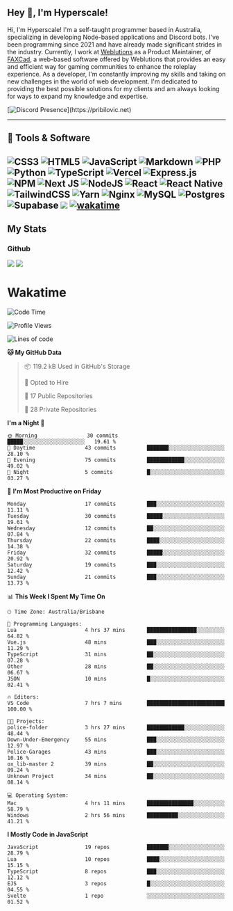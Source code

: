 ## Hey 👋, I'm Hyperscale!

Hi, I'm Hyperscale! I'm a self-taught programmer based in Australia, specializing in developing Node-based applications and Discord bots. I've been programming since 2021 and have already made significant strides in the industry. Currently, I work at [Weblutions](https://weblutions.com) as a Product Maintainer, of [FAXCad](https://weblutions.com/store/faxcad), a web-based software offered by Weblutions that provides an easy and efficient way for gaming communities to enhance the roleplay experience. As a developer, I'm constantly improving my skills and taking on new challenges in the world of web development. I'm dedicated to providing the best possible solutions for my clients and am always looking for ways to expand my knowledge and expertise.

[![Discord Presence](https://lanyard.cnrad.dev/api/906061699562475581?=idleMessage=:Just%Chillin%With%My%Kangaroo!)](https://pribilovic.net)

<p align="center">
<a href="https://github.com/Hyperscale1">
</a>
</p>

---
## 🔧 Tools & Software

![CSS3](https://img.shields.io/badge/css3-%231572B6.svg?style=for-the-badge&logo=css3&logoColor=white) ![HTML5](https://img.shields.io/badge/html5-%23E34F26.svg?style=for-the-badge&logo=html5&logoColor=white) ![JavaScript](https://img.shields.io/badge/javascript-%23323330.svg?style=for-the-badge&logo=javascript&logoColor=%23F7DF1E)  ![Markdown](https://img.shields.io/badge/markdown-%23000000.svg?style=for-the-badge&logo=markdown&logoColor=white) ![PHP](https://img.shields.io/badge/php-%23777BB4.svg?style=for-the-badge&logo=php&logoColor=white) ![Python](https://img.shields.io/badge/python-3670A0?style=for-the-badge&logo=python&logoColor=ffdd54) ![TypeScript](https://img.shields.io/badge/typescript-%23007ACC.svg?style=for-the-badge&logo=typescript&logoColor=white) ![Vercel](https://img.shields.io/badge/vercel-%23000000.svg?style=for-the-badge&logo=vercel&logoColor=white) ![Express.js](https://img.shields.io/badge/express.js-%23404d59.svg?style=for-the-badge&logo=express&logoColor=%2361DAFB) ![NPM](https://img.shields.io/badge/NPM-%23000000.svg?style=for-the-badge&logo=npm&logoColor=white) ![Next JS](https://img.shields.io/badge/Next-black?style=for-the-badge&logo=next.js&logoColor=white) ![NodeJS](https://img.shields.io/badge/node.js-6DA55F?style=for-the-badge&logo=node.js&logoColor=white) ![React](https://img.shields.io/badge/react-%2320232a.svg?style=for-the-badge&logo=react&logoColor=%2361DAFB) ![React Native](https://img.shields.io/badge/react_native-%2320232a.svg?style=for-the-badge&logo=react&logoColor=%2361DAFB) ![TailwindCSS](https://img.shields.io/badge/tailwindcss-%2338B2AC.svg?style=for-the-badge&logo=tailwind-css&logoColor=white) ![Yarn](https://img.shields.io/badge/yarn-%232C8EBB.svg?style=for-the-badge&logo=yarn&logoColor=white) ![Nginx](https://img.shields.io/badge/nginx-%23009639.svg?style=for-the-badge&logo=nginx&logoColor=white) ![MySQL](https://img.shields.io/badge/mysql-%2300f.svg?style=for-the-badge&logo=mysql&logoColor=white) ![Postgres](https://img.shields.io/badge/postgres-%23316192.svg?style=for-the-badge&logo=postgresql&logoColor=white) ![Supabase](https://img.shields.io/badge/Supabase-3ECF8E?style=for-the-badge&logo=supabase&logoColor=white) ![](https://img.shields.io/badge/Ubuntu-E95420?style=for-the-badge&logo=ubuntu&logoColor=white) [![wakatime](https://wakatime.com/badge/user/6e098b16-30e8-493e-bf77-598fafbb912d.svg?style=for-the-badge)](https://wakatime.com/@6e098b16-30e8-493e-bf77-598fafbb912d) 
---
## My Stats

### Github
![](https://github-readme-stats.vercel.app/api?username=Hyperscale1&theme=blue-green)
![](https://github-readme-stats.vercel.app/api/top-langs/?username=Hyperscale1&theme=blue-green)

# Wakatime
<!--START_SECTION:waka-->
![Code Time](http://img.shields.io/badge/Code%20Time-770%20hrs-blue)

![Profile Views](http://img.shields.io/badge/Profile%20Views-104-blue)

![Lines of code](https://img.shields.io/badge/From%20Hello%20World%20I%27ve%20Written-399.9%20thousand%20lines%20of%20code-blue)

**🐱 My GitHub Data** 

> 📦 119.2 kB Used in GitHub's Storage 
 > 
> 💼 Opted to Hire
 > 
> 📜 17 Public Repositories 
 > 
> 🔑 28 Private Repositories 
 > 
**I'm a Night 🦉** 

```text
🌞 Morning                30 commits          █████░░░░░░░░░░░░░░░░░░░░   19.61 % 
🌆 Daytime                43 commits          ███████░░░░░░░░░░░░░░░░░░   28.10 % 
🌃 Evening                75 commits          ████████████░░░░░░░░░░░░░   49.02 % 
🌙 Night                  5 commits           █░░░░░░░░░░░░░░░░░░░░░░░░   03.27 % 
```
📅 **I'm Most Productive on Friday** 

```text
Monday                   17 commits          ███░░░░░░░░░░░░░░░░░░░░░░   11.11 % 
Tuesday                  30 commits          █████░░░░░░░░░░░░░░░░░░░░   19.61 % 
Wednesday                12 commits          ██░░░░░░░░░░░░░░░░░░░░░░░   07.84 % 
Thursday                 22 commits          ████░░░░░░░░░░░░░░░░░░░░░   14.38 % 
Friday                   32 commits          █████░░░░░░░░░░░░░░░░░░░░   20.92 % 
Saturday                 19 commits          ███░░░░░░░░░░░░░░░░░░░░░░   12.42 % 
Sunday                   21 commits          ███░░░░░░░░░░░░░░░░░░░░░░   13.73 % 
```


📊 **This Week I Spent My Time On** 

```text
🕑︎ Time Zone: Australia/Brisbane

💬 Programming Languages: 
Lua                      4 hrs 37 mins       ████████████████░░░░░░░░░   64.82 % 
Vue.js                   48 mins             ███░░░░░░░░░░░░░░░░░░░░░░   11.29 % 
TypeScript               31 mins             ██░░░░░░░░░░░░░░░░░░░░░░░   07.28 % 
Other                    28 mins             ██░░░░░░░░░░░░░░░░░░░░░░░   06.67 % 
JSON                     10 mins             █░░░░░░░░░░░░░░░░░░░░░░░░   02.41 % 

🔥 Editors: 
VS Code                  7 hrs 7 mins        █████████████████████████   100.00 % 

🐱‍💻 Projects: 
police-folder            3 hrs 27 mins       ████████████░░░░░░░░░░░░░   48.44 % 
Down-Under-Emergency     55 mins             ███░░░░░░░░░░░░░░░░░░░░░░   12.97 % 
Police-Garages           43 mins             ███░░░░░░░░░░░░░░░░░░░░░░   10.16 % 
ox_lib-master 2          39 mins             ██░░░░░░░░░░░░░░░░░░░░░░░   09.24 % 
Unknown Project          34 mins             ██░░░░░░░░░░░░░░░░░░░░░░░   08.14 % 

💻 Operating System: 
Mac                      4 hrs 11 mins       ███████████████░░░░░░░░░░   58.79 % 
Windows                  2 hrs 56 mins       ██████████░░░░░░░░░░░░░░░   41.21 % 
```

**I Mostly Code in JavaScript** 

```text
JavaScript               19 repos            ███████░░░░░░░░░░░░░░░░░░   28.79 % 
Lua                      10 repos            ████░░░░░░░░░░░░░░░░░░░░░   15.15 % 
TypeScript               8 repos             ███░░░░░░░░░░░░░░░░░░░░░░   12.12 % 
EJS                      3 repos             █░░░░░░░░░░░░░░░░░░░░░░░░   04.55 % 
Svelte                   1 repo              ░░░░░░░░░░░░░░░░░░░░░░░░░   01.52 % 
```




<!--END_SECTION:waka-->
